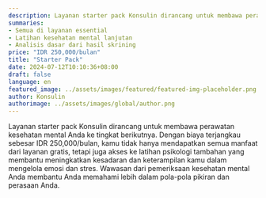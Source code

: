 ```yaml
---
description: Layanan starter pack Konsulin dirancang untuk membawa perawatan kesehatan mental Anda ke tingkat berikutnya. Dengan biaya terjangkau sebesar IDR 250,000/bulan, kamu tidak hanya mendapatkan semua manfaat dari layanan gratis, tetapi juga akses ke latihan psikologi tambahan yang membantu meningkatkan kesadaran dan keterampilan kamu dalam mengelola emosi dan stres. Wawasan dari pemeriksaan kesehatan mental Anda membantu Anda memahami lebih dalam pola-pola pikiran dan perasaan Anda.
summaries:
- Semua di layanan essential
- Latihan kesehatan mental lanjutan
- Analisis dasar dari hasil skrining
price: "IDR 250,000/bulan"
title: "Starter Pack"
date: 2024-07-12T10:10:36+08:00
draft: false
language: en
featured_image: ../assets/images/featured/featured-img-placeholder.png
author: Konsulin
authorimage: ../assets/images/global/author.png
---
```


Layanan starter pack Konsulin dirancang untuk membawa perawatan kesehatan mental Anda ke tingkat berikutnya. Dengan biaya terjangkau sebesar IDR 250,000/bulan, kamu tidak hanya mendapatkan semua manfaat dari layanan gratis, tetapi juga akses ke latihan psikologi tambahan yang membantu meningkatkan kesadaran dan keterampilan kamu dalam mengelola emosi dan stres. Wawasan dari pemeriksaan kesehatan mental Anda membantu Anda memahami lebih dalam pola-pola pikiran dan perasaan Anda.
